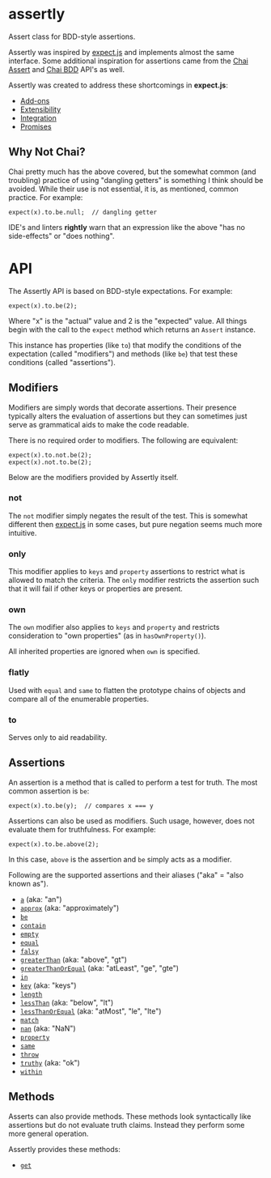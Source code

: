 # assertly
Assert class for BDD-style assertions.

Assertly was inspired by [expect.js](https://github.com/Automattic/expect.js) and implements
almost the same interface. Some additional inspiration for assertions came from the
[Chai Assert](http://chaijs.com/api/assert/) and [Chai BDD](http://chaijs.com/api/bdd/)
API's as well.

Assertly was created to address these shortcomings in **expect.js**:

 - [Add-ons](docs/Add-ons.md)
 - [Extensibility](docs/Extensibility.md)
 - [Integration](docs/Integration.md)
 - [Promises](docs/Promises.md)

## Why Not Chai?

Chai pretty much has the above covered, but the somewhat common (and troubling)
practice of using "dangling getters" is something I think should be avoided. While
their use is not essential, it is, as mentioned, common practice. For example:

    expect(x).to.be.null;  // dangling getter

IDE's and linters **rightly** warn that an expression like the above "has no side-effects"
or "does nothing".

# API

The Assertly API is based on BDD-style expectations. For example:

    expect(x).to.be(2);

Where "x" is the "actual" value and 2 is the "expected" value. All things begin with
the call to the `expect` method which returns an `Assert` instance.

This instance has properties (like `to`) that modify the conditions of the expectation
(called "modifiers") and methods (like `be`) that test these conditions (called
"assertions").

## Modifiers

Modifiers are simply words that decorate assertions. Their presence typically alters
the evaluation of assertions but they can sometimes just serve as grammatical aids to
make the code readable.

There is no required order to modifiers. The following are equivalent:

    expect(x).to.not.be(2);
    expect(x).not.to.be(2);

Below are the modifiers provided by Assertly itself.

### not

The `not` modifier simply negates the result of the test. This is somewhat different
then [expect.js](https://github.com/Automattic/expect.js) in some cases, but pure
negation seems much more intuitive.

### only

This modifier applies to `keys` and `property` assertions to restrict what is allowed
to match the criteria. The `only` modifier restricts the assertion such that it will
fail if other keys or properties are present.

### own

The `own` modifier also applies to `keys` and `property` and restricts consideration
to "own properties" (as in `hasOwnProperty()`).

All inherited properties are ignored when `own` is specified.

### flatly

Used with `equal` and `same` to flatten the prototype chains of objects and compare
all of the enumerable properties.

### to

Serves only to aid readability.

## Assertions

An assertion is a method that is called to perform a test for truth. The most common
assertion is `be`:

    expect(x).to.be(y);  // compares x === y

Assertions can also be used as modifiers. Such usage, however, does not evaluate
them for truthfulness. For example:

    expect(x).to.be.above(2);

In this case, `above` is the assertion and `be` simply acts as a modifier.

Following are the supported assertions and their aliases ("aka" = "also known as").

 - [`a`](docs/a.md) (aka: "an")
 - [`approx`](docs/approx.md) (aka: "approximately")
 - [`be`](docs/be.md)
 - [`contain`](docs/contain.md)
 - [`empty`](docs/empty.md)
 - [`equal`](docs/equal.md)
 - [`falsy`](docs/falsy.md)
 - [`greaterThan`](docs/greaterThan.md) (aka: "above", "gt")
 - [`greaterThanOrEqual`](docs/greaterThanOrEqual.md) (aka: "atLeast", "ge", "gte")
 - [`in`](docs/in.md)
 - [`key`](docs/key.md) (aka: "keys")
 - [`length`](docs/length.md)
 - [`lessThan`](docs/lessThan.md) (aka: "below", "lt")
 - [`lessThanOrEqual`](docs/lessThanOrEqual.md) (aka: "atMost", "le", "lte")
 - [`match`](docs/match.md)
 - [`nan`](docs/nan.md) (aka: "NaN")
 - [`property`](docs/property.md)
 - [`same`](docs/same.md)
 - [`throw`](docs/throw.md)
 - [`truthy`](docs/truthy.md) (aka: "ok")
 - [`within`](docs/within.md)

## Methods

Asserts can also provide methods. These methods look syntactically like assertions
but do not evaluate truth claims. Instead they perform some more general operation.

Assertly provides these methods:

 - [`get`](docs/get.md)
